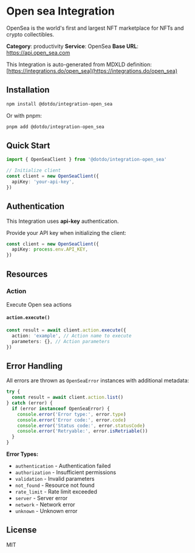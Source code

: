 # Open sea Integration

OpenSea is the world's first and largest NFT marketplace for NFTs and crypto collectibles.

**Category**: productivity
**Service**: OpenSea
**Base URL**: https://api.open_sea.com

This Integration is auto-generated from MDXLD definition: [https://integrations.do/open_sea](https://integrations.do/open_sea)

## Installation

```bash
npm install @dotdo/integration-open_sea
```

Or with pnpm:

```bash
pnpm add @dotdo/integration-open_sea
```

## Quick Start

```typescript
import { OpenSeaClient } from '@dotdo/integration-open_sea'

// Initialize client
const client = new OpenSeaClient({
  apiKey: 'your-api-key',
})
```

## Authentication

This Integration uses **api-key** authentication.

Provide your API key when initializing the client:

```typescript
const client = new OpenSeaClient({
  apiKey: process.env.API_KEY,
})
```

## Resources

### Action

Execute Open sea actions

#### `action.execute()`

```typescript
const result = await client.action.execute({
  action: 'example', // Action name to execute
  parameters: {}, // Action parameters
})
```

## Error Handling

All errors are thrown as `OpenSeaError` instances with additional metadata:

```typescript
try {
  const result = await client.action.list()
} catch (error) {
  if (error instanceof OpenSeaError) {
    console.error('Error type:', error.type)
    console.error('Error code:', error.code)
    console.error('Status code:', error.statusCode)
    console.error('Retryable:', error.isRetriable())
  }
}
```

**Error Types:**

- `authentication` - Authentication failed
- `authorization` - Insufficient permissions
- `validation` - Invalid parameters
- `not_found` - Resource not found
- `rate_limit` - Rate limit exceeded
- `server` - Server error
- `network` - Network error
- `unknown` - Unknown error

## License

MIT
